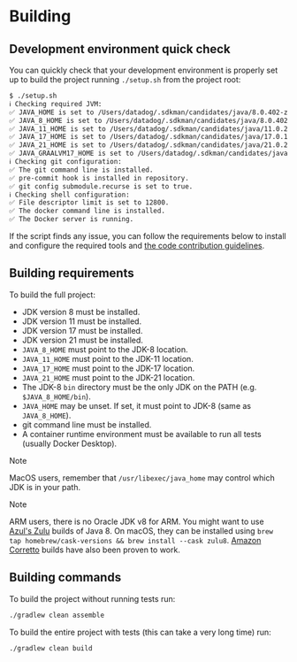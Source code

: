 
# Building

## Development environment quick check

You can quickly check that your development environment is properly set up to build the project running `./setup.sh` from the project root:

```bash
$ ./setup.sh
ℹ️ Checking required JVM:
✅ JAVA_HOME is set to /Users/datadog/.sdkman/candidates/java/8.0.402-zulu.
✅ JAVA_8_HOME is set to /Users/datadog/.sdkman/candidates/java/8.0.402-zulu.
✅ JAVA_11_HOME is set to /Users/datadog/.sdkman/candidates/java/11.0.22-zulu.
✅ JAVA_17_HOME is set to /Users/datadog/.sdkman/candidates/java/17.0.10-zulu.
✅ JAVA_21_HOME is set to /Users/datadog/.sdkman/candidates/java/21.0.2-zulu.
✅ JAVA_GRAALVM17_HOME is set to /Users/datadog/.sdkman/candidates/java/17.0.9-graalce.
ℹ️ Checking git configuration:
✅ The git command line is installed.
✅ pre-commit hook is installed in repository.
✅ git config submodule.recurse is set to true.
ℹ️ Checking shell configuration:
✅ File descriptor limit is set to 12800.
✅ The docker command line is installed.
✅ The Docker server is running.
```

If the script finds any issue, you can follow the requirements below to install and configure the required tools and [the code contribution guidelines](CONTRIBUTING.md#code-contributions).

## Building requirements

To build the full project:

* JDK version 8 must be installed.
* JDK version 11 must be installed.
* JDK version 17 must be installed.
* JDK version 21 must be installed.
* `JAVA_8_HOME` must point to the JDK-8 location.
* `JAVA_11_HOME` must point to the JDK-11 location.
* `JAVA_17_HOME` must point to the JDK-17 location.
* `JAVA_21_HOME` must point to the JDK-21 location.
* The JDK-8 `bin` directory must be the only JDK on the PATH (e.g. `$JAVA_8_HOME/bin`).
* `JAVA_HOME` may be unset. If set, it must point to JDK-8 (same as `JAVA_8_HOME`).
* git command line must be installed.
* A container runtime environment must be available to run all tests (usually Docker Desktop). 

> [!NOTE]
> MacOS users, remember that `/usr/libexec/java_home` may control which JDK is in your path.

> [!NOTE] 
> ARM users, there is no Oracle JDK v8 for ARM. 
> You might want to use [Azul's Zulu](https://www.azul.com/downloads/?version=java-8-lts&architecture=arm-64-bit&package=jdk#zulu) builds of Java 8.
> On macOS, they can be installed using `brew tap homebrew/cask-versions && brew install --cask zulu8`.
> [Amazon Corretto](https://aws.amazon.com/corretto/) builds have also been proven to work.

## Building commands

To build the project without running tests run:

```bash
./gradlew clean assemble
```

To build the entire project with tests (this can take a very long time) run:

```bash
./gradlew clean build
```
